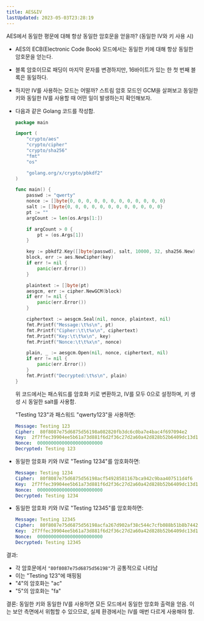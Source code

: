 ```yaml
---
title: AES&IV
lastUpdated: 2023-05-03T23:28:19
---
```


AES에서 동일한 평문에 대해 항상 동일한 암호문을 얻을까? (동일한 IV와 키 사용 시)

- AES의 ECB(Electronic Code Book) 모드에서는 동일한 키에 대해 항상 동일한 암호문을 얻는다.
- 블록 암호이므로 패딩이 마지막 문자를 변경하지만, 16바이트가 있는 한 첫 번째 블록은 동일하다.
- 하지만 IV를 사용하는 모드는 어떨까? 스트림 암호 모드인 GCM을 살펴보고 동일한 키와 동일한 IV를 사용할 때 어떤 일이 발생하는지 확인해보자.

- 다음과 같은 Golang 코드를 작성함.

    ```go
    package main
    
    import (
    	"crypto/aes"
    	"crypto/cipher"
    	"crypto/sha256"
    	"fmt"
    	"os"
    
    	"golang.org/x/crypto/pbkdf2"
    )
    
    func main() {
    	passwd := "qwerty"
    	nonce := []byte{0, 0, 0, 0, 0, 0, 0, 0, 0, 0, 0, 0}
    	salt := []byte{0, 0, 0, 0, 0, 0, 0, 0, 0, 0, 0, 0}
    	pt := ""
    	argCount := len(os.Args[1:])
    
    	if argCount > 0 {
    		pt = (os.Args[1])
    	}
    
    	key := pbkdf2.Key([]byte(passwd), salt, 10000, 32, sha256.New)
    	block, err := aes.NewCipher(key)
    	if err != nil {
    		panic(err.Error())
    	}
    
    	plaintext := []byte(pt)
    	aesgcm, err := cipher.NewGCM(block)
    	if err != nil {
    		panic(err.Error())
    	}
    
    	ciphertext := aesgcm.Seal(nil, nonce, plaintext, nil)
    	fmt.Printf("Message:\t%s\n", pt)
    	fmt.Printf("Cipher:\t\t%x\n", ciphertext)
    	fmt.Printf("Key:\t\t%x\n", key)
    	fmt.Printf("Nonce:\t\t%x\n", nonce)
    
    	plain, _ := aesgcm.Open(nil, nonce, ciphertext, nil)
    	if err != nil {
    		panic(err.Error())
    	}
    	fmt.Printf("Decrypted:\t%s\n", plain)
    }
    ```

    위 코드에서는 패스워드를 암호화 키로 변환하고, IV를 모두 0으로 설정하며, 키 생성 시 동일한 salt를 사용함.

    "Testing 123"과 패스워드 "qwerty123"을 사용하면:

    ```yml
    Message: Testing 123
    Cipher:  80f8087e75d6875d56198a082820fb3dc6c0ba7e4bac4f697094e2
    Key:  2f7ffec39904ee5b61a73d881f6d2f36c27d2a60a42d828b52b6409dc13d1318
    Nonce:  000000000000000000000000
    Decrypted: Testing 123
    ```

- 동일한 암호화 키와 IV로 "Testing 1234"를 암호화하면:

    ```yml
    Message: Testing 1234
    Cipher:  80f8087e75d6875d56198acf54928581167bca942c9baa407511d4f6
    Key:  2f7ffec39904ee5b61a73d881f6d2f36c27d2a60a42d828b52b6409dc13d1318
    Nonce:  000000000000000000000000
    Decrypted: Testing 1234
    ```

- 동일한 암호화 키와 IV로 "Testing 12345"를 암호화하면:

    ```yml
    Message: Testing 12345
    Cipher:  80f8087e75d6875d56198acfa267d902af38c544c7cfb088b51b8b7442
    Key:  2f7ffec39904ee5b61a73d881f6d2f36c27d2a60a42d828b52b6409dc13d1318
    Nonce:  000000000000000000000000
    Decrypted: Testing 12345
    ```

결과:

- 각 암호문에서 `"80f8087e75d6875d56198"`가 공통적으로 나타남
- 이는 "Testing 123"에 매핑됨
- "4"의 암호화는 "ac"
- "5"의 암호화는 "fa"

결론: 동일한 키와 동일한 IV를 사용하면 모든 모드에서 동일한 암호화 출력을 얻음. 이는 보안 측면에서 위험할 수 있으므로, 실제 환경에서는 IV를 매번 다르게 사용해야 함.
